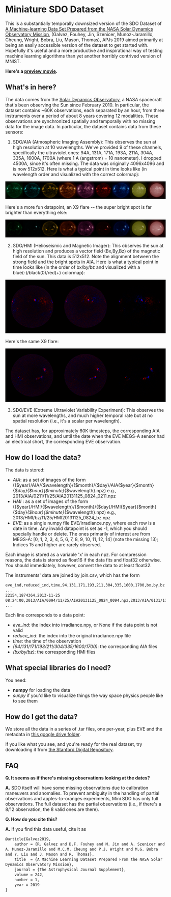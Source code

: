 Miniature SDO Dataset
=====================

This is a substantially temporally downsized version of the SDO Dataset
of [A Machine-learning Data Set Prepared from the NASA Solar Dynamics Observatory
Mission](https://iopscience.iop.org/article/10.3847/1538-4365/ab1005/pdf), 
(Galvez, Fouhey, Jin, Szenicer, Munoz-Jaramillo, Cheung, Wright, Bobra, Liu, Mason, Thomas),
APJs 2019 
aimed primarily at being an easily accessible version
of the dataset to get started with. Hopefully it's useful and a more productive
and inspirational way of testing machine learning algorithms than yet another
horribly contrived version of MNIST.

**Here's a [preview movie](http://web.eecs.umich.edu/~fouhey/2019/apjs/vis.mp4).**

What's in here?
---------------

The data comes from the
[Solar Dynamics Observatory](https://en.wikipedia.org/wiki/Solar_Dynamics_Observatory),
a NASA spacecraft that's been observing the Sun since February 2010. In
particular, the dataset contains ~60K observations, each separated by an hour,
from three instruments over a period of about 8 years covering 12 modalities.
These observations are synchronized spatially and temporally with no missing
data for the image data. In particular, the dataset contains data from these sensors:

1. SDO/AIA (Atmospheric Imaging Assembly): 
This observes the sun at high
resolution at 10 wavelengths. We've provided 9 of these channels,
specifically the ultraviolet ones: 94A, 131A, 171A, 193A, 211A, 304A, 335A,
1600A, 1700A (where 1 A (angstrom) = 10 nanometer). I dropped 4500A, since it's often 
missing. The data was originally 4096x4096 and is now 512x512.
Here is what a typical point in time looks like (in wavelength order and visualized
with the correct colormap): 

![aia](images/aia_tile.png)

Here's a more fun datapoint, an X9 flare -- the super bright spot is far brighter than
everything else: 

![aia](images/tile_aia_flare.png)

2. SDO/HMI (Helioseismic and Magnetic Imager): This observes the sun at high resolution and
produces a vector field (Bx,By,Bz) of the magnetic field of the sun.  This data
is 512x512. Note the alignment between the strong field and the bright spots in
AIA. Here is what a typical point in time looks like (in the order of bx/by/bz and
visualized with a blue(-)/black(0)/red(+) colormap): 

![hmi](images/hmi_tile.png)

Here's the same X9 flare: 

![aia](images/tile_hmi_flare.png)


3. SDO/EVE (Extreme Ultraviolet Variability Experiment): This observes the sun at more
wavelengths, and much higher temporal rate but at no spatial resolution (i.e., it's a scalar
per wavelength).

The dataset has, for approximately 60K timesteps, the corresponding AIA and HMI observations,
and until the date when the EVE MEGS-A sensor had an electrical short, the corresponding
EVE observation.


How do I load the data?
-----------------------

The data is stored:

- *AIA*: as a set of images of the form ({$year}/AIA/{$wavelength}/{$month}/{$day}/AIA{$year}{$month}{$day}_{$hour}{$minute}_{$wavelength}.npz) e.g.,
2013/AIA/0211/11/25/AIA20131125_0824_0211.npz 
- *HMI* : as a set of images of the form ({$year}/HMI/{$wavelength}/{$month}/{$day}/HMI{$year}{$month}{$day}_{$hour}{$minute}_{$wavelength}.npz) e.g.,
2013/HMI/bz/11/25/HMI20131125_0824_bz.npz 
- *EVE*: as a single numpy file EVE/irradiance.npy, where each row is a date in time. Any invalid datapoint is set as -1, which you should specially handle
or delete. The ones primarily of interest are from MEGS-A: [0, 1, 2, 3, 4, 5, 6, 7, 8, 9, 10, 11, 12, 14] (note the missing 13); Indices 15 and higher are rarely observed.

Each image is stored as a variable 'x' in each npz. For compression reasons,
the data is stored as float16 if the data fits and float32 otherwise. You
should immediately, however, convert the data to at least float32.

The instruments' data are joined by join.csv, which has the form

```
eve_ind,reduced_ind,time,94,131,171,193,211,304,335,1600,1700,bx,by,bz
...
22154,1874364,2013-11-25 08:24:00,2013/AIA/0094/11/25/AIA20131125_0824_0094.npz,2013/AIA/0131/11/25/AIA20131125_0824_0131.npz,2013/AIA/0171/11/25/AIA20131125_0824_0171.npz,2013/AIA/0193/11/25/AIA20131125_0824_0193.npz,2013/AIA/0211/11/25/AIA20131125_0824_0211.npz,2013/AIA/0304/11/25/AIA20131125_0824_0304.npz,2013/AIA/0335/11/25/AIA20131125_0824_0335.npz,2013/AIA/1600/11/25/AIA20131125_0824_1600.npz,2013/AIA/1700/11/25/AIA20131125_0824_1700.npz,2013/HMI/bx/11/25/HMI20131125_0824_bx.npz,2013/HMI/by/11/25/HMI20131125_0824_by.npz,2013/HMI/bz/11/25/HMI20131125_0824_bz.npz
...
```

Each line corresponds to a data point:
- *eve_ind*: the index into irradiance.npy, or None if the data point is not valid
- *reduce_ind*: the index into the original irradiance.npy file
- *time*: the time of the observation
- *(94/131/171/193/211/304/335/1600/1700)*: the corresponding AIA files
- *(bx/by/bz)*: the corresponding HMI files


What special libraries do I need?
---------------------------------

You need:
- **numpy** for loading the data
- *sunpy* if you'd like to visualize things the way space physics people like to see them

How do I get the data?
----------------------

We store all the data in a series of .tar files, one per-year, plus EVE and the metadata
in [this google drive folder](https://drive.google.com/drive/folders/1Fh-t7iiKAF-5cSSbd0ESaMtfeO74R9pT?usp=sharing).

If you like what you see, and you're ready for the real dataset, try
downloading it from [the Stanford Digital Repository](https://purl.stanford.edu/nk828sc2920).

FAQ
---

**Q. It seems as if there's missing observations looking at the dates?**

**A.**  SDO itself will have some missing observations due to calibration
maneuvers and anomalies. To prevent ambiguity in the handling of partial
observations and apples-to-oranges experiments, Mini SDO has only full
observations. The full dataset has the partial  observations  (i.e., if there's
a 8/12 observation, the 8 valid ones are there). 


**Q. How do you cite this?**

**A.** If you find this data useful, cite it as
```
@article{Galvez2019,
    author = {R. Galvez and D.F. Fouhey and M. Jin and A. Szenicer and A. Munoz-Jaramillo and M.C.M. Cheung and P.J. Wright and M.G. Bobra and Y. Liu and J. Mason and R. Thomas},
    title  = {A Machine Learning Dataset Prepared From the NASA Solar Dynamics Observatory Mission},
    journal = {The Astrophysical Journal Supplement},
    volume = 242,
    number = 1,
    year = 2019
}
```


